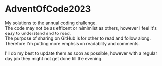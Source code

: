 # AdventOfCode2023
My solutions to the annual coding challenge.  
The code may not be as efficent or mimimlist as others, however I feel it's easy to understand and to read.  
The purpose of sharing on GitHub is for other to read and follow along.  Therefore I'm putting more emphsis on readablity and comments.

I'll do my best to update them as soon as possible, however with a regular day job they might not get done till the evening.
